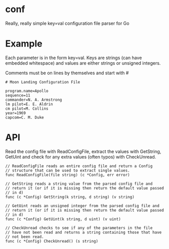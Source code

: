 conf
====

Really, really simple key=val configuration file parser for Go

Example
=======

Each parameter is in the form key=val. Keys are strings (can have
embedded whitespace) and values are either strings or unsigned
integers.

Comments must be on lines by themselves and start with #

    # Moon Landing Configuration File

    program.name=Apollo
    sequence=11
    commander=N. A. Armstrong
    lm pilot=E. E. Aldrin
    cm pilot=M. Collins
    year=1969
    capcom=C. M. Duke

API
===

Read the config file with ReadConfigFile, extract the values with
GetString, GetUint and check for any extra values (often typos) with
CheckUnread.

    // ReadConfigFile reads an entire config file and return a Config
    // structure that can be used to extract single values.
    func ReadConfigFile(file string) (c *Config, err error)

    // GetString reads a string value from the parsed config file and
    // return it (or if it is missing then return the default value passed
    // in d)
	func (c *Config) GetString(k string, d string) (v string)
	
    // GetUint reads an unsigned integer from the parsed config file and
    // return it (or if it is missing then return the default value passed
    // in d)
    func (c *Config) GetUint(k string, d uint) (v uint)

    // CheckUnread checks to see if any of the parameters in the file
    // have not been read and returns a string containing those that have
    // not been read.
    func (c *Config) CheckUnread() (s string)



